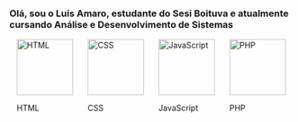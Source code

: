 <H3> Olá, sou o Luis Amaro, estudante do Sesi Boituva e atualmente cursando Análise e Desenvolvimento de Sistemas</H3>
 <div style="display: flex; justify-content: space-around; align-items: center;">
    <div>
        <img src="URL_DA_IMAGEM_HTML" alt="HTML" style="width: 100px;">
        <p>HTML</p>
    </div>
    <div>
        <img src="URL_DA_IMAGEM_CSS" alt="CSS" style="width: 100px;">
        <p>CSS</p>
    </div>
    <div>
        <img src="URL_DA_IMAGEM_JAVASCRIPT" alt="JavaScript" style="width: 100px;">
        <p>JavaScript</p>
    </div>
    <div>
        <img src="URL_DA_IMAGEM_PHP" alt="PHP" style="width: 100px;">
        <p>PHP</p>
    </div>
</div>
